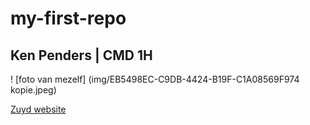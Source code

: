 # my-first-repo
## Ken Penders | CMD 1H
! [foto van mezelf] (img/EB5498EC-C9DB-4424-B19F-C1A08569F974 kopie.jpeg)

[Zuyd website](https://zuyd.nl)
